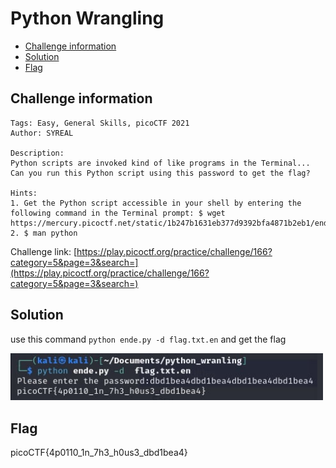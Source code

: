 # Python Wrangling

- [Challenge information](#challenge-information)
- [Solution](#solution)
- [Flag](#flag)

## Challenge information
```
Tags: Easy, General Skills, picoCTF 2021
Author: SYREAL

Description:
Python scripts are invoked kind of like programs in the Terminal... Can you run this Python script using this password to get the flag?

Hints:
1. Get the Python script accessible in your shell by entering the following command in the Terminal prompt: $ wget https://mercury.picoctf.net/static/1b247b1631eb377d9392bfa4871b2eb1/ende.py
2. $ man python
```

Challenge link: [https://play.picoctf.org/practice/challenge/166?category=5&page=3&search=](https://play.picoctf.org/practice/challenge/166?category=5&page=3&search=)

## Solution

use this command ``python ende.py -d flag.txt.en`` and get the flag

<img src="python_wrangling.jpg" width="500" />

## Flag

picoCTF{4p0110_1n_7h3_h0us3_dbd1bea4}